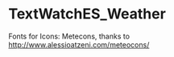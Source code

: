 # TextWatchES_Weather


Fonts for Icons: Metecons, thanks to http://www.alessioatzeni.com/meteocons/
